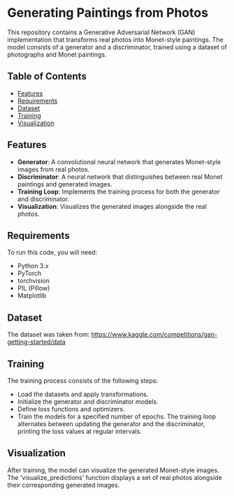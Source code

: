 # Generating Paintings from Photos

This repository contains a Generative Adversarial Network (GAN) implementation that transforms real photos into Monet-style paintings. The model consists of a generator and a discriminator, trained using a dataset of photographs and Monet paintings.

## Table of Contents

- [Features](#features)
- [Requirements](#requirements)
- [Dataset](#dataset)
- [Training](#training)
- [Visualization](#visualization)

## Features

- **Generator**: A convolutional neural network that generates Monet-style images from real photos.
- **Discriminator**: A neural network that distinguishes between real Monet paintings and generated images.
- **Training Loop**: Implements the training process for both the generator and discriminator.
- **Visualization**: Visualizes the generated images alongside the real photos.

## Requirements

To run this code, you will need:

- Python 3.x
- PyTorch
- torchvision
- PIL (Pillow)
- Matplotlib

## Dataset
The dataset was taken from: https://www.kaggle.com/competitions/gan-getting-started/data

## Training
The training process consists of the following steps:

- Load the datasets and apply transformations.
- Initialize the generator and discriminator models.
- Define loss functions and optimizers.
- Train the models for a specified number of epochs.
The training loop alternates between updating the generator and the discriminator, printing the loss values at regular intervals.

## Visualization
After training, the model can visualize the generated Monet-style images. The 'visualize_predictions' function displays a set of real photos alongside their corresponding generated images.
